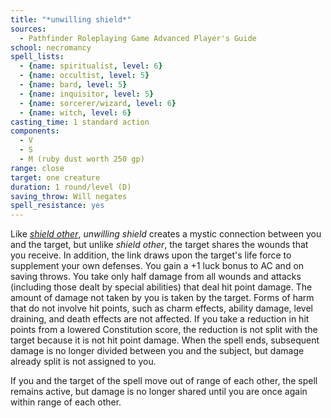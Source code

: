 ```yaml
---
title: "*unwilling shield*"
sources:
  - Pathfinder Roleplaying Game Advanced Player's Guide
school: necromancy
spell_lists:
  - {name: spiritualist, level: 6}
  - {name: occultist, level: 5}
  - {name: bard, level: 5}
  - {name: inquisitor, level: 5}
  - {name: sorcerer/wizard, level: 6}
  - {name: witch, level: 6}
casting_time: 1 standard action
components:
  - V
  - S
  - M (ruby dust worth 250 gp)
range: close
target: one creature
duration: 1 round/level (D)
saving_throw: Will negates
spell_resistance: yes
---
```


Like [*shield other*](/spells/shield-other/), *unwilling shield* creates a mystic connection between you and the target, but unlike *shield other*, the target shares the wounds that you receive. In addition, the link draws upon the target's life force to supplement your own defenses. You gain a +1 luck bonus to AC and on saving throws. You take only half damage from all wounds and attacks (including those dealt by special abilities) that deal hit point damage. The amount of damage not taken by you is taken by the target. Forms of harm that do not involve hit points, such as charm effects, ability damage, level draining, and death effects are not affected. If you take a reduction in hit points from a lowered Constitution score, the reduction is not split with the target because it is not hit point damage. When the spell ends, subsequent damage is no longer divided between you and the subject, but damage already split is not assigned to you.

If you and the target of the spell move out of range of each other, the spell remains active, but damage is no longer shared until you are once again within range of each other.

